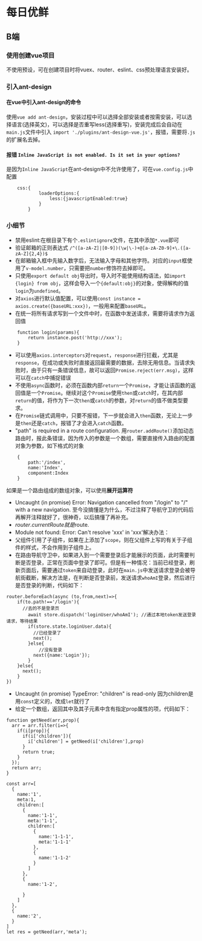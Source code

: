 # 每日优鲜
## B端
### 使用创建vue项目
不使用预设，可在创建项目时将vuex、router、eslint、css预处理语言安装好。

### 引入ant-design
#### 在vue中引入ant-design的命令
使用`vue add ant-design`，安装过程中可以选择全部安装或者按需安装，可以选择语言(选择英文)，可以选择是否重写less(选择重写)，安装完成后会自动在`main.js`文件中引入 `import './plugins/ant-design-vue.js'`，报错，需要将`.js`的扩展名去掉。
#### 报错 `Inline JavaScript is not enabled. Is it set in your options?`
是因为`Inline JavaScript`在ant-design中不允许使用了，可在`vue.config.js`中配置
```
    css:{
            loaderOptions:{
                less:{javascriptEnabled:true}
            }
        }
```

### 小细节
- 禁用eslint:在根目录下有个`.eslintignore`文件，在其中添加`*.vue`即可
- 验证邮箱的正则表达式 `/^([a-zA-Z]|[0-9])(\w|\-)+@[a-zA-Z0-9]+\.([a-zA-Z]{2,4})$`
- 在邮箱输入框中先输入数字后，无法输入字母和其他字符。对应的`input`框使用了`v-model.number`，只需要把`number`修饰符去掉即可。
- 只使用`export default obj`导出时，导入时不能使用结构语法，如`import {login} from obj`，这样会导入一个`{default:obj}`的对象，使得解构的值`login`为`undefined`。
- 对`axios`进行默认值配置，可以使用`const instance = axios.create({baseURL:xxx})`，一般用来配置`baseURL`。
- 在统一将所有请求写到一个文件中时，在函数中发送请求，需要将请求作为返回值
```
    function login(params){
        return instance.post('http://xxx');
    }
```
- 可以使用`axios.interceptors`对`request`，`response`进行拦截，尤其是`response`，在成功或失败时直接返回最需要的数据，去除无用信息。当请求失败时，由于只有一条错误信息，故可以返回`Promise.reject(err.msg)`，这样可以在`catch`中捕捉错误
- 不使用`async`函数时，必须在函数内部`return`一个`Promise`，才能让该函数的返回值是一个`Promise`。继续对这个`Promise`使用`then`或`catch`时，在其内部`return`的值，将作为下一次`then`或`catch`的参数，对`return`的值不做类型要求。
- 在`Promise`链式调用中，只要不报错，下一步就会进入`then`函数，无论上一步是`then`还是`catch`，报错了才会进入`catch`函数。
- "path" is required in a route configuration.
用`router.addRoute()`添加动态路由时，报此条错误，因为传入的参数是一个数组，需要直接传入路由的配置对象为参数，如下格式的对象
```
    {
        path:'/index',
        name:'Index',
        component:Index
    }
```
如果是一个路由组成的数组对象，可以使用**展开运算符**
- Uncaught (in promise) Error: Navigation cancelled from "/login" to "/" with a new navigation.
至今没搞懂是为什么，不过注释了导航守卫的代码后再解开注释就好了，很神奇，以后搞懂了再补充。
- $router.currentRoute就是$route.
- Module not found: Error: Can't resolve 'xxx' in 'xxx'解决办法：
- 父组件引用了子组件，如果在<style></style>上添加了`scope`，则在父组件上写的有关于子组件的样式，不会作用到子组件上。
- 在路由导航守卫中，如果进入到一个需要登录后才能展示的页面，此时需要判断是否登录，正常在页面中登录了即可。但是有一种情况：当前已经登录，刷新页面后，需要通过`token`来自动登录，此时在`main.js`中发送请求登录会被导航街截断，解决方法是，在判断是否登录前，发送请求`whoAmI`登录，然后进行是否登录的判断，代码如下：
```
router.beforeEach(async (to,from,next)=>{
    if(to.path!=='/login'){
      //去的不是登录页
        await store.dispatch('loginUser/whoAmI'); //通过本地token发送登录请求，等待结果
        if(store.state.loginUser.data){
          //已经登录了
          next();
        }else{
            //没有登录
          next({name:'Login'});
        }
    }else{
      next();
    }
})
```
- Uncaught (in promise) TypeError: "children" is read-only
因为children是用`const`定义的，改成`let`就行了
- 给定一个数组，返回其中及其子元素中含有指定prop属性的项，代码如下：
```
function getNeed(arr,prop){
  arr = arr.filter(i=>{
    if(i[prop]){
      if(i['children']){
        i['children'] = getNeed(i['children'],prop)
      }
      return true;
    }
  });
  return arr;
}

const arr=[
  { 
    name:'1',
    meta:1,
    children:[
      {
        name:'1-1',
        meta:'1-1',
        children:[
          {
            name:'1-1-1',
            meta:'1-1-1'
          },
          {
            name:'1-1-2'
          }
        ]
      },
      {
        name:'1-2',

      }
    ]
  },
  {
    name:'2',
  }
]
let res = getNeed(arr,'meta');
```
